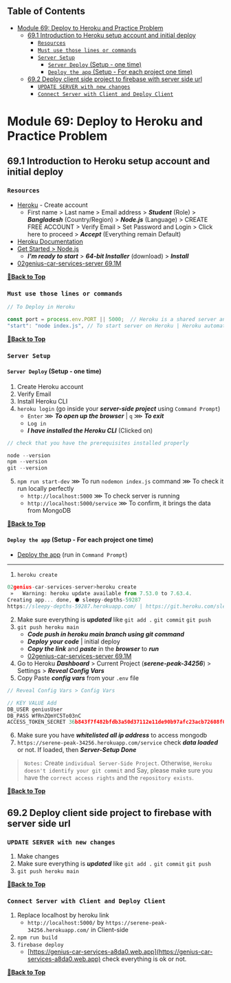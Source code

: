 Table of Contents
---

- [Module 69: Deploy to Heroku and Practice Problem](#module-69-deploy-to-heroku-and-practice-problem)
  - [69.1 Introduction to Heroku setup account and initial deploy](#691-introduction-to-heroku-setup-account-and-initial-deploy)
    - [`Resources`](#resources)
    - [`Must use those lines or commands`](#must-use-those-lines-or-commands)
    - [`Server Setup`](#server-setup)
      - [`Server Deploy` (Setup - one time)](#server-deploy-setup---one-time)
      - [`Deploy the app` (Setup - For each project one time)](#deploy-the-app-setup---for-each-project-one-time)
  - [69.2 Deploy client side project to firebase with server side url](#692-deploy-client-side-project-to-firebase-with-server-side-url)
    - [`UPDATE SERVER with new changes`](#update-server-with-new-changes)
    - [`Connect Server with Client and Deploy Client`](#connect-server-with-client-and-deploy-client)


# Module 69: Deploy to Heroku and Practice Problem

## 69.1 Introduction to Heroku setup account and initial deploy

### `Resources`

- [Heroku](https://signup.heroku.com/ "Create your Heroku account") - Create account
  - First name > Last name > Email address > ___Student___ (Role) > ___Bangladesh___ (Country/Region) > ___Node.js___ (Language) > CREATE FREE ACCOUNT > Verify Email > Set Password and Login > Click here to proceed > ___Accept___ (Everything remain Default)
- [Heroku Documentation](https://devcenter.heroku.com/) 
- [Get Started > Node.js](https://devcenter.heroku.com/articles/getting-started-with-nodejs "Getting Started on Heroku with Node.js") 
  - ___I'm ready to start___ > ___64-bit Installer___ (download) > ___Install___
- [02genius-car-services-server 69.1M](https://github.com/crescentpartha/02genius-car-services-server/blob/main/Steps.md "Documentation for Module-69.1")

**[🔼Back to Top](#table-of-contents)**

### `Must use those lines or commands`

``` JavaScript
// To Deploy in Heroku

const port = process.env.PORT || 5000;  // Heroku is a shared server and One port runs one application. So, Heroku gives a dynamic port for you.
"start": "node index.js", // To start server on Heroku | Heroku automatically start the server using this command.
```

**[🔼Back to Top](#table-of-contents)**

### `Server Setup`

#### `Server Deploy` (Setup - one time)

1. Create Heroku account 
2. Verify Email 
3. Install Heroku CLI 
4. `heroku login` (go inside your ___server-side project___ using `Command Prompt`)
   - `Enter` ⋙ ___To open up the browser___ | `q` ⋙ ___To exit___
   - `Log in`
   - ___I have installed the Heroku CLI___ (Clicked on)

``` JavaScript
// check that you have the prerequisites installed properly

node --version
npm --version
git --version
```
5. `npm run start-dev` ⋙ To run `nodemon index.js` command ⋙ To check it run locally perfectly
   - `http://localhost:5000` ⋙ To check server is running
   - `http://localhost:5000/service` ⋙ To confirm, it brings the data from MongoDB 

**[🔼Back to Top](#table-of-contents)**

#### `Deploy the app` (Setup - For each project one time)

- [Deploy the app](https://devcenter.heroku.com/articles/getting-started-with-nodejs#deploy-the-app "Deploy the app - Getting Started on Heroku with Node.js - heroku.com") (run in `Command Prompt`)

---

1. `heroku create` 

``` JavaScript
02genius-car-services-server>heroku create
 »   Warning: heroku update available from 7.53.0 to 7.63.4.
Creating app... done, ⬢ sleepy-depths-59287
https://sleepy-depths-59287.herokuapp.com/ | https://git.heroku.com/sleepy-depths-59287.git
```

2. Make sure everything is ___updated___ like `git add .` `git commit` `git push`
3. `git push heroku main` 
   - ___Code push in heroku main branch using git command___ 
   - ___Deploy your code___ | initial deploy
   - ___Copy the link___ and ___paste___ in the ___browser___ to ___run___
   - [02genius-car-services-server 69.1M](https://github.com/crescentpartha/02genius-car-services-server/blob/main/Steps.md "Documentation for Module-69.1")
4. Go to Heroku ___Dashboard___ > Current Project (___serene-peak-34256___) > Settings > ___Reveal Config Vars___
5. Copy Paste ___config vars___ from your `.env` file

``` JavaScript
// Reveal Config Vars > Config Vars

// KEY VALUE Add
DB_USER geniusUser
DB_PASS WfRnZQmYC5To03nC
ACCESS_TOKEN_SECRET 36b843f7f482bfdb3a50d37112e11de90b97afc23acb72608f0e74c07048c7d0046f60fa86402838f89c9789e56fc0f46a95155351f04f249efd404603664d35
```

6. Make sure you have ___whitelisted all ip address___ to access mongodb
7. `https://serene-peak-34256.herokuapp.com/service` check ___data loaded___ or not. If loaded, then ___Server-Setup Done___

> `Notes:` Create `individual Server-Side Project`. Otherwise, `Heroku doesn't identify your git commit` and Say, please make sure you have the `correct access rights` and the `repository exists`.

**[🔼Back to Top](#table-of-contents)**

## 69.2 Deploy client side project to firebase with server side url

### `UPDATE SERVER with new changes`

1. Make changes
2. Make sure everything is ___updated___ like `git add .` `git commit` `git push`
3. `git push heroku main` 

**[🔼Back to Top](#table-of-contents)**

### `Connect Server with Client and Deploy Client`

1. Replace localhost by heroku link
   - `http://localhost:5000/` by `https://serene-peak-34256.herokuapp.com/` in Client-side
2. `npm run build`
3. `firebase deploy`
   - [https://genius-car-services-a8da0.web.app](https://genius-car-services-a8da0.web.app) check everything is ok or not.

**[🔼Back to Top](#table-of-contents)**

